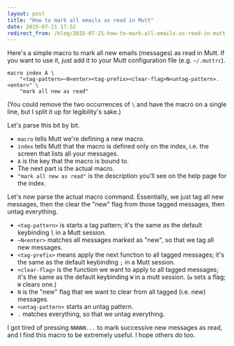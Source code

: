 ```yaml
---
layout: post
title: "How to mark all emails as read in Mutt"
date: 2015-07-21 17:52
redirect_from: /blog/2015-07-21-how-to-mark-all-emails-as-read-in-mutt.html
---
```


Here's a simple macro to mark all new emails (messages) as read in Mutt. If you
want to use it, just add it to your Mutt configuration file (e.g. `~/.muttrc`).

```muttrc
macro index A \
    "<tag-pattern>~N<enter><tag-prefix><clear-flag>N<untag-pattern>.<enter>" \
    "mark all new as read"
```

(You could remove the two occurrences of `\` and have the macro on a single
line, but I split it up for legibility's sake.)

Let's parse this bit by bit.

- `macro` tells Mutt we're defining a new macro.
- `index` tells Mutt that the macro is defined only on the index, i.e. the
  screen that lists all your messages.
- `A` is the key that the macro is bound to.
- The next part is the actual macro.
- `"mark all new as read"` is the description you'll see on the help page for
  the index.

Let's now parse the actual macro command. Essentially, we just tag all new
messages, then the clear the "new" flag from those tagged messages, then untag
everything.

- `<tag-pattern>` is starts a tag pattern; it's the same as the default
  keybinding `l` in a Mutt session.
- `~N<enter>` matches all messages marked as "new", so that we tag all new messages.
- `<tag-prefix>` means apply the next function to all tagged messages; it's the
  same as the default keybinding `;` in a Mutt session.
- `<clear-flag>` is the function we want to apply to all tagged messages; it's
  the same as the default keybinding `W` in a mutt session. (`w` sets a flag;
  `W` clears one.)
- `N` is the "new" flag that we want to clear from all tagged (i.e. new)
  messages.
- `<untag-pattern>` starts an untag pattern.
- `.` matches everything, so that we untag everything.

I got tired of pressing `NNNNN...` to mark successive new messages as read, and
I find this macro to be extremely useful. I hope others do too.

